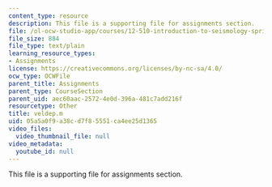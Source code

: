 ```yaml
---
content_type: resource
description: This file is a supporting file for assignments section.
file: /ol-ocw-studio-app/courses/12-510-introduction-to-seismology-spring-2010/05a5a0f9a38cd7f85551ca4ee25d1365_veldep.m
file_size: 884
file_type: text/plain
learning_resource_types:
- Assignments
license: https://creativecommons.org/licenses/by-nc-sa/4.0/
ocw_type: OCWFile
parent_title: Assignments
parent_type: CourseSection
parent_uid: aec60aac-2572-4e0d-396a-481c7add216f
resourcetype: Other
title: veldep.m
uid: 05a5a0f9-a38c-d7f8-5551-ca4ee25d1365
video_files:
  video_thumbnail_file: null
video_metadata:
  youtube_id: null
---
```

This file is a supporting file for assignments section.